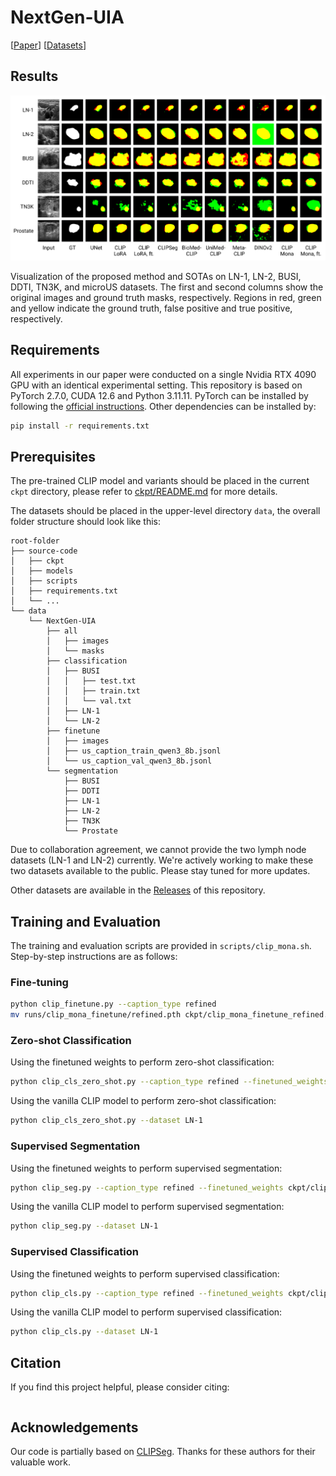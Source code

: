 # NextGen-UIA

[[Paper](https://arxiv.org/abs/)] [[Datasets](https://github.com/jinggqu/NextGen-UIA/releases)] 

## Results

![Segmentation Visualization](segmentation-viz.png)

Visualization of the proposed method and SOTAs on LN-1, LN-2, BUSI, DDTI, TN3K, and microUS datasets. The first and second columns show the original images and ground truth masks, respectively. Regions in red, green and yellow indicate the ground truth, false positive and true positive, respectively.

## Requirements

All experiments in our paper were conducted on a single Nvidia RTX 4090 GPU with an identical experimental setting. This repository is based on PyTorch 2.7.0, CUDA 12.6 and Python 3.11.11. PyTorch can be installed by following the [official instructions](https://pytorch.org/get-started/locally/). Other dependencies can be installed by:

```bash
pip install -r requirements.txt
```

## Prerequisites

The pre-trained CLIP model and variants should be placed in the current `ckpt` directory, please refer to [ckpt/README.md](ckpt/README.md) for more details. 

The datasets should be placed in the upper-level directory `data`, the overall folder structure should look like this:

```
root-folder
├── source-code
│   ├── ckpt
│   ├── models
│   ├── scripts
│   ├── requirements.txt
│   └── ...
└── data
    └── NextGen-UIA
        ├── all
        │   ├── images
        │   └── masks
        ├── classification
        │   ├── BUSI
        │   │   ├── test.txt
        │   │   ├── train.txt
        │   │   └── val.txt
        │   ├── LN-1
        │   └── LN-2
        ├── finetune
        │   ├── images
        │   ├── us_caption_train_qwen3_8b.jsonl
        │   └── us_caption_val_qwen3_8b.jsonl
        └── segmentation
            ├── BUSI
            ├── DDTI
            ├── LN-1
            ├── LN-2
            ├── TN3K
            └── Prostate
```

Due to collaboration agreement, we cannot provide the two lymph node datasets (LN-1 and LN-2) currently. We're actively working to make these two datasets available to the public. Please stay tuned for more updates.

Other datasets are available in the [Releases](https://github.com/jinggqu/NextGen-UIA/releases) of this repository.

## Training and Evaluation

The training and evaluation scripts are provided in `scripts/clip_mona.sh`. Step-by-step instructions are as follows:

### Fine-tuning

```bash
python clip_finetune.py --caption_type refined
mv runs/clip_mona_finetune/refined.pth ckpt/clip_mona_finetune_refined.pth
```

### Zero-shot Classification

Using the finetuned weights to perform zero-shot classification:

```bash
python clip_cls_zero_shot.py --caption_type refined --finetuned_weights ckpt/clip_mona_finetune_refined.pth --dataset LN-1
```

Using the vanilla CLIP model to perform zero-shot classification:

```bash
python clip_cls_zero_shot.py --dataset LN-1
```

### Supervised Segmentation

Using the finetuned weights to perform supervised segmentation:

```bash
python clip_seg.py --caption_type refined --finetuned_weights ckpt/clip_mona_finetune_refined.pth --dataset LN-1
```

Using the vanilla CLIP model to perform supervised segmentation:

```bash
python clip_seg.py --dataset LN-1
```

### Supervised Classification

Using the finetuned weights to perform supervised classification:

```bash
python clip_cls.py --caption_type refined --finetuned_weights ckpt/clip_mona_finetune_refined.pth --dataset LN-1
```

Using the vanilla CLIP model to perform supervised classification:

```bash
python clip_cls.py --dataset LN-1
```

## Citation

If you find this project helpful, please consider citing:

```bibtex

```

## Acknowledgements

Our code is partially based on [CLIPSeg](https://github.com/timojl/clipseg). Thanks for these authors for their valuable work.
